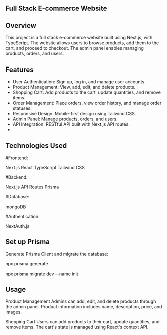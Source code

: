 ## Full Stack E-commerce Website

## Overview

This project is a full stack e-commerce website built using Next.js, with TypeScript. The website allows users to browse products, add them to the cart, and proceed to checkout. The admin panel enables managing products, orders, and users.

## Features

- User Authentication: Sign up, log in, and manage user accounts.
- Product Management: View, add, edit, and delete products.
- Shopping Cart: Add products to the cart, update quantities, and remove items.
- Order Management: Place orders, view order history, and manage order statuses.
- Responsive Design: Mobile-first design using Tailwind CSS.
- Admin Panel: Manage products, orders, and users.
- API Integration: RESTful API built with Next.js API routes.
- 
## Technologies Used

#Frontend:

Next.js
React
TypeScript
Tailwind CSS

#Backend:

Next.js API Routes
Prisma

#Database:

mongoDB

#Authentication:

NextAuth.js

## Set up Prisma

Generate Prisma Client and migrate the database:

npx prisma generate

npx prisma migrate dev --name init

## Usage

Product Management
Admins can add, edit, and delete products through the admin panel. Product information includes name, description, price, and images.

Shopping Cart
Users can add products to their cart, update quantities, and remove items. The cart's state is managed using React's context API.
